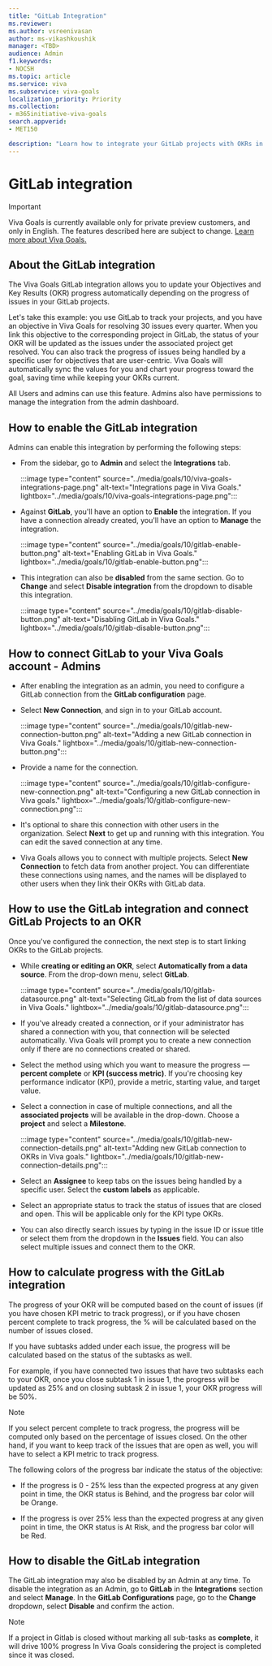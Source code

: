 ```yaml
---
title: "GitLab Integration"
ms.reviewer: 
ms.author: vsreenivasan
author: ms-vikashkoushik
manager: <TBD>
audience: Admin
f1.keywords:
- NOCSH
ms.topic: article
ms.service: viva
ms.subservice: viva-goals
localization_priority: Priority
ms.collection:  
- m365initiative-viva-goals
search.appverid:
- MET150

description: "Learn how to integrate your GitLab projects with OKRs in Viva Goals."
---
```


# GitLab integration

> [!IMPORTANT]
> Viva Goals is currently available only for private preview customers, and only in English. The features described here are subject to change. [Learn more about Viva Goals.](https://go.microsoft.com/fwlink/?linkid=2189933)

## About the GitLab integration

The Viva Goals GitLab integration allows you to update your Objectives and Key Results (OKR) progress automatically depending on the progress of issues in your GitLab projects. 
  
Let's take this example: you use GitLab to track your projects, and you have an objective in Viva Goals for resolving 30 issues every quarter. When you link this objective to the corresponding project in GitLab, the status of your OKR will be updated as the issues under the associated project get resolved. You can also track the progress of issues being handled by a specific user for objectives that are user-centric. Viva Goals will automatically sync the values for you and chart your progress toward the goal, saving time while keeping your OKRs current.
  
All Users and admins can use this feature. Admins also have permissions to manage the integration from the admin dashboard. 

## How to enable the GitLab integration

Admins can enable this integration by performing the following steps:

- From the sidebar, go to **Admin** and select the **Integrations** tab.
  
    :::image type="content" source="../media/goals/10/viva-goals-integrations-page.png" alt-text="Integrations page in Viva Goals." lightbox="../media/goals/10/viva-goals-integrations-page.png":::

- Against **GitLab**, you'll have an option to **Enable** the integration. If you have a connection already created, you'll have an option to **Manage** the integration.
  
    :::image type="content" source="../media/goals/10/gitlab-enable-button.png" alt-text="Enabling GitLab in Viva Goals." lightbox="../media/goals/10/gitlab-enable-button.png":::
  
- This integration can also be **disabled** from the same section. Go to **Change** and select **Disable integration** from the dropdown to disable this integration.
    
   :::image type="content" source="../media/goals/10/gitlab-disable-button.png" alt-text="Disabling GitLab in Viva Goals." lightbox="../media/goals/10/gitlab-disable-button.png"::: 

## How to connect GitLab to your Viva Goals account - Admins

- After enabling the integration as an admin, you need to configure a GitLab connection from the **GitLab configuration** page.

- Select **New Connection**, and sign in to your GitLab account.
  
    :::image type="content" source="../media/goals/10/gitlab-new-connection-button.png" alt-text="Adding a new GitLab connection in Viva Goals." lightbox="../media/goals/10/gitlab-new-connection-button.png":::

- Provide a name for the connection.
  
    :::image type="content" source="../media/goals/10/gitlab-configure-new-connection.png" alt-text="Configuring a new GitLab connection in Viva goals." lightbox="../media/goals/10/gitlab-configure-new-connection.png":::

- It's optional to share this connection with other users in the organization. Select **Next** to get up and running with this integration. You can edit the saved connection at any time.

- Viva Goals allows you to connect with multiple projects. Select **New Connection** to fetch data from another project. You can differentiate these connections using names, and the names will be displayed to other users when they link their OKRs with GitLab data.

## How to use the GitLab integration and connect GitLab Projects to an OKR

Once you've configured the connection, the next step is to start linking OKRs to the GitLab projects.

- While **creating or editing an OKR**, select **Automatically from a data source**. From the drop-down menu, select **GitLab**.
  
    :::image type="content" source="../media/goals/10/gitlab-datasource.png" alt-text="Selecting GitLab from the list of data sources in Viva Goals." lightbox="../media/goals/10/gitlab-datasource.png":::

- If you've already created a connection, or if your administrator has shared a connection with you, that connection will be selected automatically. Viva Goals will prompt you to create a new connection only if there are no connections created or shared.

- Select the method using which you want to measure the progress — **percent complete** or **KPI (success metric)**. If you're choosing key performance indicator (KPI), provide a metric, starting value, and target value.

- Select a connection in case of multiple connections, and all the **associated projects** will be available in the drop-down. Choose a **project** and select a **Milestone**.
  
    :::image type="content" source="../media/goals/10/gitlab-new-connection-details.png" alt-text="Adding new GitLab connection to OKRs in Viva goals." lightbox="../media/goals/10/gitlab-new-connection-details.png":::

- Select an **Assignee** to keep tabs on the issues being handled by a specific user. Select the **custom labels** as applicable.

- Select an appropriate status to track the status of issues that are closed and open. This will be applicable only for the KPI type OKRs.

- You can also directly search issues by typing in the issue ID or issue title or select them from the dropdown in the **Issues** field. You can also select multiple issues and connect them to the OKR.

## How to calculate progress with the GitLab integration

The progress of your OKR will be computed based on the count of issues (if you have chosen KPI metric to track progress), or if you have chosen percent complete to track progress, the % will be calculated based on the number of issues closed.

If you have subtasks added under each issue, the progress will be calculated based on the status of the subtasks as well.

For example, if you have connected two issues that have two subtasks each to your OKR, once you close subtask 1 in issue 1, the progress will be updated as 25% and on closing subtask 2 in issue 1, your OKR progress will be 50%.

> [!NOTE]
> If you select percent complete to track progress, the progress will be computed only based on the percentage of issues closed. On the other hand, if you want to keep track of the issues that are open as well, you will have to select a KPI metric to track progress.

The following colors of the progress bar indicate the status of the objective:

- If the progress is 0 - 25% less than the expected progress at any given point in time, the OKR status is Behind, and the progress bar color will be Orange.

- If the progress is over 25% less than the expected progress at any given point in time, the OKR status is At Risk, and the progress bar color will be Red.

## How to disable the GitLab integration

The GitLab integration may also be disabled by an Admin at any time. To disable the integration as an Admin, go to **GitLab** in the **Integrations** section and select **Manage**. In the **GitLab Configurations** page, go to the **Change** dropdown, select **Disable** and confirm the action.

> [!NOTE]
> If a project in Gitlab is closed without marking all sub-tasks as **complete**, it will drive 100% progress In Viva Goals considering the project is completed since it was closed.
